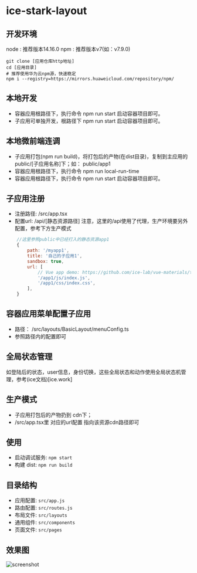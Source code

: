 <!--
 * @Author: 六弦(melodyWxy)
 * @Date: 2021-05-12 21:44:41
 * @LastEditors: 六弦(melodyWxy)
 * @LastEditTime: 2021-05-13 00:17:30
 * @FilePath: /ls/Users/wxy/codeWorks/githubPros/ice-w-front/icestark-framework/README.md
 * @Description: update here
-->
# ice-stark-layout


## 开发环境
node : 推荐版本14.16.0 npm : 推荐版本v7(如：v7.9.0)

```shell
git clone [应用仓库http地址]
cd [应用目录]
# 推荐使用华为云npm源，快速稳定
npm i --registry=https://mirrors.huaweicloud.com/repository/npm/  

```
## 本地开发

- 容器应用根路径下，执行命令 npm run start 启动容器项目即可。
- 子应用可单独开发，根路径下 npm run start 启动容器项目即可。

## 本地微前端连调

- 子应用打包(npm run build)，将打包后的产物(在dist目录)，复制到主应用的public/[子应用名称]下；如： public/app1
- 容器应用根路径下，执行命令 npm run local-run-time 
- 容器应用根路径下，执行命令 npm run start 启动容器项目即可。

## 子应用注册
+ 注册路径:  /src/app.tsx   
+ 配置url:  /api/[静态资源路径]  注意，这里的/api使用了代理，生产环境要另外配置，参考下方生产模式
```js
    //这里参照public中已经打入的静态资源app1
    {
        path: '/myapp1',
        title: '自己的子应用1',
        sandbox: true,
        url: [
            // Vue app demo: https://github.com/ice-lab/vue-materials/tree/master/scaffolds/icestark-child-app
            '/app1/js/index.js',
            '/app1/css/index.css',
        ],
    }

```
## 容器应用菜单配置子应用
+ 路径： /src/layouts/BasicLayout/menuConfig.ts
+ 参照路径内的配置即可


## 全局状态管理
如登陆后的状态，user信息，身份切换，这些全局状态和动作使用全局状态机管理，参考(ice文档)[ice.work]



## 生产模式
+ 子应用打包后的产物扔到 cdn下；
+ /src/app.tsx里 对应的url配置 指向该资源cdn路径即可

## 使用

- 启动调试服务: `npm start`
- 构建 dist: `npm run build`



## 目录结构

- 应用配置: `src/app.js`
- 路由配置: `src/routes.js`
- 布局文件: `src/layouts`
- 通用组件: `src/components`
- 页面文件: `src/pages`

## 效果图

![screenshot](https://img.alicdn.com/tfs/TB14igtaVT7gK0jSZFpXXaTkpXa-2878-1368.png)
